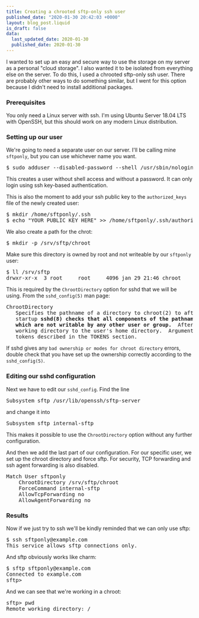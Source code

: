 ```yaml
---
title: Creating a chrooted sftp-only ssh user
published_date: "2020-01-30 20:42:03 +0000"
layout: blog_post.liquid
is_draft: false
data:
  last_updated_date: 2020-01-30
  published_date: 2020-01-30
---
```

I wanted to set up an easy and secure way to use the storage on my server as a personal
"cloud storage". I also wanted it to be isolated from everything else on the server.
To do this, I used a chrooted sftp-only ssh user. There are probably other ways
to do something similar, but I went for this option because I didn't need to install
additional packages.

### Prerequisites
You only need a Linux server with ssh. I'm using Ubuntu Server 18.04 LTS with OpenSSH,
but this should work on any modern Linux distribution.

### Setting up our user
We're going to need a separate user on our server. I'll be calling mine `sftponly`, but
you can use whichever name you want.

<pre>
$ sudo adduser --disabled-password --shell /usr/sbin/nologin sftponly
</pre>

This creates a user without shell access and without a password. It can only login using
ssh key-based authentication.

This is also the moment to add your ssh public key to the `authorized_keys` file of the
newly created user:
<pre>
$ mkdir /home/sftponly/.ssh
$ echo "YOUR PUBLIC KEY HERE" >> /home/sftponly/.ssh/authorized_keys
</pre>

We also create a path for the chrot:
<pre>
$ mkdir -p /srv/sftp/chroot
</pre>

Make sure this directory is owned by root and not writeable by our `sftponly` user:
<pre>
$ ll /srv/sftp
drwxr-xr-x  3 root     root     4096 jan 29 21:46 chroot
</pre>

This is required by the `ChrootDirectory` option for sshd that we will be using. From
the `sshd_config(5)` man page:
<pre>
ChrootDirectory
   Specifies the pathname of a directory to chroot(2) to after authentication.  At session
   startup <b>sshd(8) checks that all components of the pathname are root-owned directories
   which are not writable by any other user or group.</b>  After the chroot, sshd(8) changes the
   working directory to the user's home directory.  Arguments to ChrootDirectory accept the
   tokens described in the TOKENS section.
</pre>

If sshd gives any `bad ownership or modes for chroot directory` errors, double check that
you have set up the ownership correctly according to the `sshd_config(5)`.

### Editing our sshd configuration

Next we have to edit our `sshd_config`. Find the line
<pre>
Subsystem sftp /usr/lib/openssh/sftp-server
</pre>
and change it into
<pre>
Subsystem sftp internal-sftp
</pre>
This makes it possible to use the `ChrootDirectory` option without any further configuration.

And then we add the last part of our configuration. For our specific user, we set up the
chroot directory and force sftp. For security, TCP forwarding and ssh agent forwarding
is also disabled.
<pre>
Match User sftponly
    ChrootDirectory /srv/sftp/chroot
    ForceCommand internal-sftp
    AllowTcpForwarding no
    AllowAgentForwarding no
</pre>

### Results

Now if we just try to ssh we'll be kindly reminded that we can only use sftp:
<pre>
$ ssh sftponly@example.com
This service allows sftp connections only.
</pre>

And sftp obviously works like charm:
<pre>
$ sftp sftponly@example.com
Connected to example.com
sftp>
</pre>

And we can see that we're working in a chroot:
<pre>
sftp> pwd
Remote working directory: /
</pre>


